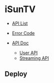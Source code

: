 # iSunTV #

* [API List](https://bitbucket.org/tidenet/isuntv-gateway/wiki/API)  
* [Error Code](https://bitbucket.org/tidenet/isuntv-gateway/wiki/Error)

* [API Doc](https://bitbucket.org/tidenet/isuntv-gateway/wiki/API%20Doc)
  * [User API](https://bitbucket.org/tidenet/isuntv-gateway/wiki/API%20Doc/User%20API%20(no.%200XX))
  * [Streaming API](https://bitbucket.org/tidenet/isuntv-gateway/wiki/API%20Doc/Stream%20API%20(no.%201XX))

## Deploy ##
